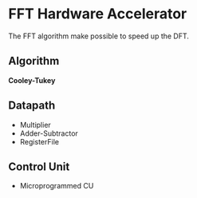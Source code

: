 # FFT Hardware Accelerator
The FFT algorithm make possible to speed up the DFT.

## Algorithm
<b>Cooley-Tukey</b>

## Datapath

- Multiplier
- Adder-Subtractor
- RegisterFile

## Control Unit

- Microprogrammed CU
